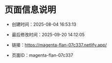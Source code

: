 # 页面信息说明

- 创建时间：2025-08-04 16:53:13

- 最后修改时间：2025-09-20 14:12:05

- 链接：https://magenta-flan-07c337.netlify.app/

- 页面ID：magenta-flan-07c337